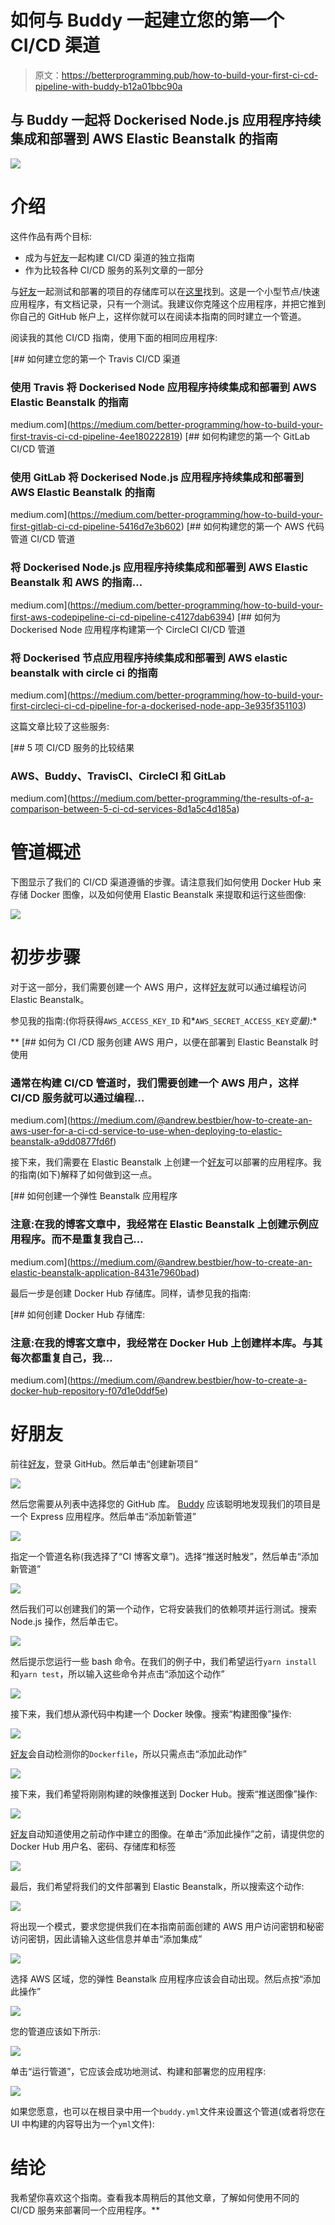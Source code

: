 # 如何与 Buddy 一起建立您的第一个 CI/CD 渠道

> 原文：<https://betterprogramming.pub/how-to-build-your-first-ci-cd-pipeline-with-buddy-b12a01bbc90a>

## 与 Buddy 一起将 Dockerised Node.js 应用程序持续集成和部署到 AWS Elastic Beanstalk 的指南

![](img/edd9ad4e1bfcacd17a3ae66420b76314.png)

# 介绍

这件作品有两个目标:

*   成为与[好友](https://buddy.works/?utm_source=medium&utm_medium=referral&utm_campaign=andrewbestbier_bz&utm_content=toolcomparison)一起构建 CI/CD 渠道的独立指南
*   作为比较各种 CI/CD 服务的系列文章的一部分

与[好友](https://buddy.works/?utm_source=medium&utm_medium=referral&utm_campaign=andrewbestbier_bz&utm_content=toolcomparison)一起测试和部署的项目的存储库可以在[这里](https://github.com/AndrewBestbier/ci-comparison-blog)找到。这是一个小型节点/快速应用程序，有文档记录，只有一个测试。我建议你克隆这个应用程序，并把它推到你自己的 GitHub 帐户上，这样你就可以在阅读本指南的同时建立一个管道。

阅读我的其他 CI/CD 指南，使用下面的相同应用程序:

[](https://medium.com/better-programming/how-to-build-your-first-travis-ci-cd-pipeline-4ee180222819) [## 如何建立您的第一个 Travis CI/CD 渠道

### 使用 Travis 将 Dockerised Node 应用程序持续集成和部署到 AWS Elastic Beanstalk 的指南

medium.com](https://medium.com/better-programming/how-to-build-your-first-travis-ci-cd-pipeline-4ee180222819) [](https://medium.com/better-programming/how-to-build-your-first-gitlab-ci-cd-pipeline-5416d7e3b602) [## 如何构建您的第一个 GitLab CI/CD 管道

### 使用 GitLab 将 Dockerised Node.js 应用程序持续集成和部署到 AWS Elastic Beanstalk 的指南

medium.com](https://medium.com/better-programming/how-to-build-your-first-gitlab-ci-cd-pipeline-5416d7e3b602) [](https://medium.com/better-programming/how-to-build-your-first-aws-codepipeline-ci-cd-pipeline-c4127dab6394) [## 如何构建您的第一个 AWS 代码管道 CI/CD 管道

### 将 Dockerised Node.js 应用程序持续集成和部署到 AWS Elastic Beanstalk 和 AWS 的指南…

medium.com](https://medium.com/better-programming/how-to-build-your-first-aws-codepipeline-ci-cd-pipeline-c4127dab6394) [](https://medium.com/better-programming/how-to-build-your-first-circleci-ci-cd-pipeline-for-a-dockerised-node-app-3e935f351103) [## 如何为 Dockerised Node 应用程序构建第一个 CircleCI CI/CD 管道

### 将 Dockerised 节点应用程序持续集成和部署到 AWS elastic beanstalk with circle ci 的指南

medium.com](https://medium.com/better-programming/how-to-build-your-first-circleci-ci-cd-pipeline-for-a-dockerised-node-app-3e935f351103) 

这篇文章比较了这些服务:

[](https://medium.com/better-programming/the-results-of-a-comparison-between-5-ci-cd-services-8d1a5c4d185a) [## 5 项 CI/CD 服务的比较结果

### AWS、Buddy、TravisCI、CircleCI 和 GitLab

medium.com](https://medium.com/better-programming/the-results-of-a-comparison-between-5-ci-cd-services-8d1a5c4d185a) 

# 管道概述

下图显示了我们的 CI/CD 渠道遵循的步骤。请注意我们如何使用 Docker Hub 来存储 Docker 图像，以及如何使用 Elastic Beanstalk 来提取和运行这些图像:

![](img/125240912020a4ad815cba14f9b031ce.png)

# 初步步骤

对于这一部分，我们需要创建一个 AWS 用户，这样[好友](https://buddy.works/?utm_source=medium&utm_medium=referral&utm_campaign=andrewbestbier_bz&utm_content=toolcomparison)就可以通过编程访问 Elastic Beanstalk。

参见我的指南:(你将获得`AWS_ACCESS_KEY_ID` 和*`AWS_SECRET_ACCESS_KEY`*变量):**

**[](https://medium.com/@andrew.bestbier/how-to-create-an-aws-user-for-a-ci-cd-service-to-use-when-deploying-to-elastic-beanstalk-a9dd0877fd6f) [## 如何为 CI /CD 服务创建 AWS 用户，以便在部署到 Elastic Beanstalk 时使用

### 通常在构建 CI/CD 管道时，我们需要创建一个 AWS 用户，这样 CI/CD 服务就可以通过编程…

medium.com](https://medium.com/@andrew.bestbier/how-to-create-an-aws-user-for-a-ci-cd-service-to-use-when-deploying-to-elastic-beanstalk-a9dd0877fd6f) 

接下来，我们需要在 Elastic Beanstalk 上创建一个[好友](https://buddy.works/?utm_source=medium&utm_medium=referral&utm_campaign=andrewbestbier_bz&utm_content=toolcomparison)可以部署的应用程序。我的指南(如下)解释了如何做到这一点。

[](https://medium.com/@andrew.bestbier/how-to-create-an-elastic-beanstalk-application-8431e7960bad) [## 如何创建一个弹性 Beanstalk 应用程序

### 注意:在我的博客文章中，我经常在 Elastic Beanstalk 上创建示例应用程序。而不是重复我自己…

medium.com](https://medium.com/@andrew.bestbier/how-to-create-an-elastic-beanstalk-application-8431e7960bad) 

最后一步是创建 Docker Hub 存储库。同样，请参见我的指南:

[](https://medium.com/@andrew.bestbier/how-to-create-a-docker-hub-repository-f07d1e0ddf5e) [## 如何创建 Docker Hub 存储库:

### 注意:在我的博客文章中，我经常在 Docker Hub 上创建样本库。与其每次都重复自己，我…

medium.com](https://medium.com/@andrew.bestbier/how-to-create-a-docker-hub-repository-f07d1e0ddf5e) 

# 好朋友

前往[好友](https://buddy.works/?utm_source=medium&utm_medium=referral&utm_campaign=andrewbestbier_bz&utm_content=toolcomparison)，登录 GitHub。然后单击“创建新项目”

![](img/b6d0b87dea93256ba740818a3a61fc0b.png)

然后您需要从列表中选择您的 GitHub 库。 [Buddy](https://buddy.works/?utm_source=medium&utm_medium=referral&utm_campaign=andrewbestbier_bz&utm_content=toolcomparison) 应该聪明地发现我们的项目是一个 Express 应用程序。然后单击“添加新管道”

![](img/e2dee6e9a818d11b38ced830d8e063b3.png)

指定一个管道名称(我选择了“CI 博客文章”)。选择“推送时触发”，然后单击“添加新管道”

![](img/40d82fb9acfa19a0a87f01ee04dbafb8.png)

然后我们可以创建我们的第一个动作，它将安装我们的依赖项并运行测试。搜索 Node.js 操作，然后单击它。

![](img/8f94289f4bf69ce73b29a812868588dd.png)

然后提示您运行一些 bash 命令。在我们的例子中，我们希望运行`yarn install`和`yarn test`，所以输入这些命令并点击“添加这个动作”

![](img/16f1142f8e0313cf0dc0bd4895bd2e88.png)

接下来，我们想从源代码中构建一个 Docker 映像。搜索“构建图像”操作:

![](img/0d5d6027023cc2b43ea8636581860523.png)

[好友](https://buddy.works/?utm_source=medium&utm_medium=referral&utm_campaign=andrewbestbier_bz&utm_content=toolcomparison)会自动检测你的`Dockerfile`，所以只需点击“添加此动作”

![](img/28a6afd26a4e9c50e4b612c7dd295b1c.png)

接下来，我们希望将刚刚构建的映像推送到 Docker Hub。搜索“推送图像”操作:

![](img/db8a0a7d6258574694786c7683241c95.png)

[好友](https://buddy.works/?utm_source=medium&utm_medium=referral&utm_campaign=andrewbestbier_bz&utm_content=toolcomparison)自动知道使用之前动作中建立的图像。在单击“添加此操作”之前，请提供您的 Docker Hub 用户名、密码、存储库和标签

![](img/09a17e9a9641d74ddc12ed7a0ba1c9f0.png)

最后，我们希望将我们的文件部署到 Elastic Beanstalk，所以搜索这个动作:

![](img/a7dbb55b7ec54382b95570a1c9a65109.png)

将出现一个模式，要求您提供我们在本指南前面创建的 AWS 用户访问密钥和秘密访问密钥，因此请输入这些信息并单击“添加集成”

![](img/6d84bcb6a31d9a87e82e52c2d02af8b3.png)

选择 AWS 区域，您的弹性 Beanstalk 应用程序应该会自动出现。然后点按“添加此操作”

![](img/8f4b4cd8ec43c2738d427e7746d53e62.png)

您的管道应该如下所示:

![](img/95e7338f6caa5ed04d09b76cd3cccf43.png)

单击“运行管道”，它应该会成功地测试、构建和部署您的应用程序:

![](img/6cd72564341537de68220efa3e14ab44.png)

如果您愿意，也可以在根目录中用一个`buddy.yml`文件来设置这个管道(或者将您在 UI 中构建的内容导出为一个`yml`文件):

# 结论

我希望你喜欢这个指南。查看我本周稍后的其他文章，了解如何使用不同的 CI/CD 服务来部署同一个应用程序。**